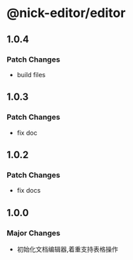 # @nick-editor/editor

## 1.0.4

### Patch Changes

- build files

## 1.0.3

### Patch Changes

- fix doc

## 1.0.2

### Patch Changes

- fix docs

## 1.0.0

### Major Changes

- 初始化文档编辑器,着重支持表格操作
